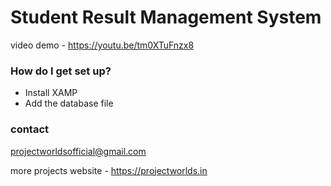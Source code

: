 # Student Result Management System

video demo - https://youtu.be/tm0XTuFnzx8

### How do I get set up? ###

* Install XAMP
* Add the database file 

### contact ###
projectworldsofficial@gmail.com

more projects website - https://projectworlds.in


